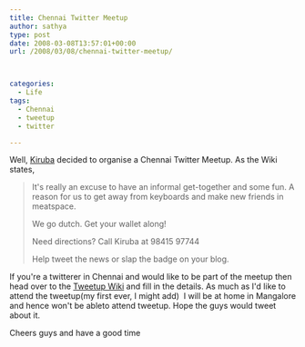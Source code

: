 ```yaml
---
title: Chennai Twitter Meetup
author: sathya
type: post
date: 2008-03-08T13:57:01+00:00
url: /2008/03/08/chennai-twitter-meetup/



categories:
  - Life
tags:
  - Chennai
  - tweetup
  - twitter

---
```

Well, [Kiruba][1] decided to organise a Chennai Twitter Meetup. As the Wiki states,

> It's really an excuse to have an informal get-together and some fun. A reason for us to get away from keyboards and make new friends in meatspace.
> 
> We go dutch. Get your wallet along!
> 
> Need directions? Call Kiruba at 98415 97744
> 
> Help tweet the news or slap the badge on your blog.

If you're a twitterer in Chennai and would like to be part of the meetup then head over to the [Tweetup Wiki][2] and fill in the details. As much as I'd like to attend the tweetup(my first ever, I might add)  I will be at home in Mangalore and hence won't be ableto attend tweetup. Hope the guys would tweet about it.

Cheers guys and have a good time

 [1]: https://www.kiruba.com/
 [2]: https://tweetup.pbwiki.com/
